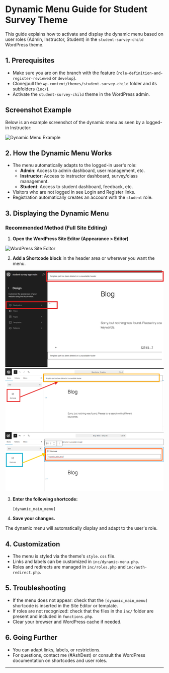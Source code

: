 # Dynamic Menu Guide for Student Survey Theme

This guide explains how to activate and display the dynamic menu based on user roles (Admin, Instructor, Student) in the `student-survey-child` WordPress theme.

## 1. Prerequisites
- Make sure you are on the branch with the feature (`role-definition-and-register-reviewed` or `develop`).
- Clone/pull the `wp-content/themes/student-survey-child` folder and its subfolders (`inc/`).
- Activate the `student-survey-child` theme in the WordPress admin.

## Screenshot Example

Below is an example screenshot of the dynamic menu as seen by a logged-in Instructor:

![Dynamic Menu Example](assets/screenshots/screen1.png)

## 2. How the Dynamic Menu Works
- The menu automatically adapts to the logged-in user's role:
  - **Admin**: Access to admin dashboard, user management, etc.
  - **Instructor**: Access to instructor dashboard, survey/class management.
  - **Student**: Access to student dashboard, feedback, etc.
- Visitors who are not logged in see Login and Register links.
- Registration automatically creates an account with the `student` role.

## 3. Displaying the Dynamic Menu

### Recommended Method (Full Site Editing)
1. **Open the WordPress Site Editor (Appearance > Editor)**

![WordPress Site Editor](student-survey-app/app/public/wp-content/themes/student-survey-child/assets/screens/scren1.png)

2. **Add a Shortcode block** in the header area or wherever you want the menu.

![Adding Shortcode Block](assets/screens/scren2.png)
![Shortcode Block Settings](assets/screens/scren3.png)
![Shortcode Block Preview](assets/screens/scren4.png)

3. **Enter the following shortcode:**
   ```
   [dynamic_main_menu]
   ```
4. **Save your changes.**

The dynamic menu will automatically display and adapt to the user's role.

## 4. Customization
- The menu is styled via the theme's `style.css` file.
- Links and labels can be customized in `inc/dynamic-menu.php`.
- Roles and redirects are managed in `inc/roles.php` and `inc/auth-redirect.php`.

## 5. Troubleshooting
- If the menu does not appear: check that the `[dynamic_main_menu]` shortcode is inserted in the Site Editor or template.
- If roles are not recognized: check that the files in the `inc/` folder are present and included in `functions.php`.
- Clear your browser and WordPress cache if needed.

## 6. Going Further
- You can adapt links, labels, or restrictions.
- For questions, contact me (#AshDest) or consult the WordPress documentation on shortcodes and user roles.

---
